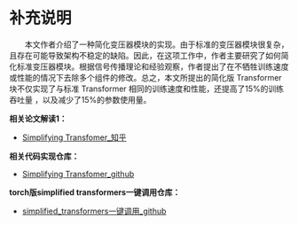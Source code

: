 # 补充说明

&emsp;&emsp;本文作者介绍了一种简化变压器模块的实现。由于标准的变压器模块很复杂，且存在可能导致架构不稳定的缺陷。因此，在这项工作中，作者主要研究了如何简化标准变压器模块。根据信号传播理论和经验观察，作者提出了在不牺牲训练速度或性能的情况下去除多个组件的修改。总之，本文所提出的简化版 Transformer块不仅实现了与标准 Transformer 相同的训练速度和性能，还提高了15%的训练吞吐量 ，以及减少了15%的参数使用量。

**相关论文解读1：**
* [Simplifying Transfomer_知乎](https://zhuanlan.zhihu.com/p/677511164)

**相关代码实现仓库：**
* [Simplifying Transfomer_github](https://github.com/bobby-he/simplified_transformers)

**torch版simplified transformers一键调用仓库：**
* [simplified_transformers一键调用_github](https://github.com/kyegomez/SimplifiedTransformers?tab=readme-ov-file)






